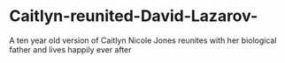 # Caitlyn-reunited-David-Lazarov-
A ten year old version of Caitlyn Nicole Jones reunites with her biological father and lives happily ever after 
